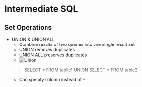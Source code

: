 # Intermediate SQL

## Set Operations

- UNION & UNION ALL
  - Combine results of two queries into one single result set
  - UNION removes duplicates
  - UNION ALL preserves duplicates
  - ![Union](union.jpg)
  > SELECT * FROM tablle1
  > UNION
  > SELECT * FROM table2
  - Can specify column instead of `*`